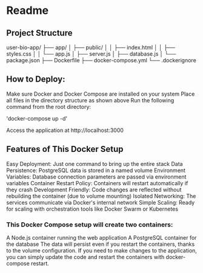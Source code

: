 # Readme


## Project Structure
user-bio-app/
├── app/
│   ├── public/
│   │   ├── index.html
│   │   ├── styles.css
│   │   └── app.js
│   ├── server.js
│   ├── database.js
│   └── package.json
├── Dockerfile
├── docker-compose.yml
└── .dockerignore

## How to Deploy:
Make sure Docker and Docker Compose are installed on your system
Place all files in the directory structure as shown above
Run the following command from the root directory:

'docker-compose up -d'

Access the application at http://localhost:3000


## Features of This Docker Setup
Easy Deployment: Just one command to bring up the entire stack
Data Persistence: PostgreSQL data is stored in a named volume
Environment Variables: Database connection parameters are passed via environment variables
Container Restart Policy: Containers will restart automatically if they crash
Development Friendly: Code changes are reflected without rebuilding the container (due to volume mounting)
Isolated Networking: The services communicate via Docker's internal network
Simple Scaling: Ready for scaling with orchestration tools like Docker Swarm or Kubernetes

### This Docker Compose setup will create two containers:

A Node.js container running the web application
A PostgreSQL container for the database
The data will persist even if you restart the containers, thanks to the volume configuration. If you need to make changes to the application, you can simply update the code and restart the containers with docker-compose restart.
